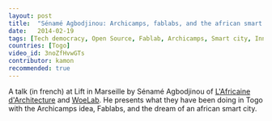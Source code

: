 ```yaml
---
layout: post
title:  "Sénamé Agbodjinou: Archicamps, fablabs, and the african smart city idea"
date:   2014-02-19
tags: [Tech democracy, Open Source, Fablab, Archicamps, Smart city, Innovation, Lift, Talk]
countries: [Togo]
video_id: 3noZfHvwGTs
contributor: kamon
recommended: true
---
```


A talk (in french) at Lift in Marseille by Sénamé Agbodjinou of [L'Africaine d'Architecture](http://www.lafricainedarchitecture.com)
and [WoeLab](http://www.woelabo.com). He presents what they have been doing in Togo with the Archicamps idea,
Fablabs, and the dream of an african smart city. 


                
                